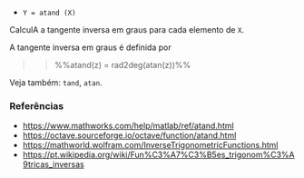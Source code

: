 * `Y = atand (X)`

CalculA a tangente inversa em graus para cada elemento de `X`.

A tangente inversa em graus é definida por

>> %%atand(z) = rad2deg(atan(z))%%

Veja também: `tand`, `atan`.

### Referências

* https://www.mathworks.com/help/matlab/ref/atand.html
* https://octave.sourceforge.io/octave/function/atand.html
* https://mathworld.wolfram.com/InverseTrigonometricFunctions.html
* https://pt.wikipedia.org/wiki/Fun%C3%A7%C3%B5es_trigonom%C3%A9tricas_inversas
